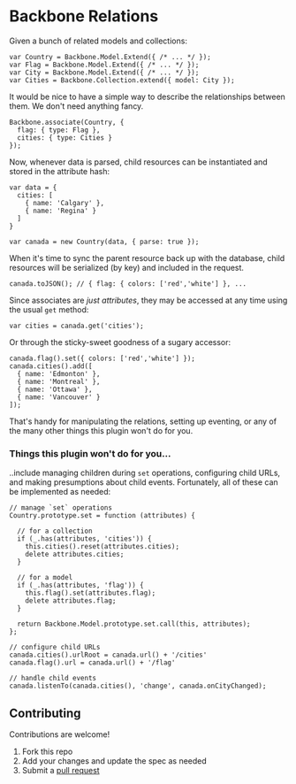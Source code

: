 Backbone Relations 
==================

Given a bunch of related models and collections:

    var Country = Backbone.Model.Extend({ /* ... */ });
    var Flag = Backbone.Model.Extend({ /* ... */ });
    var City = Backbone.Model.Extend({ /* ... */ });
    var Cities = Backbone.Collection.extend({ model: City });

It would be nice to have a simple way to describe the relationships 
between them. We don't need anything fancy.

    Backbone.associate(Country, {
      flag: { type: Flag },
      cities: { type: Cities }
    });

Now, whenever data is parsed, child resources can be instantiated 
and stored in the attribute hash:

    var data = {
      cities: [
        { name: 'Calgary' },
        { name: 'Regina' }
      ]
    }

    var canada = new Country(data, { parse: true });

When it's time to sync the parent resource back up with the
database, child resources will be serialized (by key) and
included in the request.

    canada.toJSON(); // { flag: { colors: ['red','white'] }, ...

Since associates are *just attributes*, they may be accessed at any 
time using the usual `get` method:

    var cities = canada.get('cities');

Or through the sticky-sweet goodness of a sugary accessor:

    canada.flag().set({ colors: ['red','white'] });
    canada.cities().add([
      { name: 'Edmonton' },
      { name: 'Montreal' },
      { name: 'Ottawa' },
      { name: 'Vancouver' }
    ]);

That's handy for manipulating the relations, setting up eventing, or 
any of the many other things this plugin won't do for you.

### Things this plugin won't do for you...

..include managing children during `set` operations, configuring child 
URLs, and making presumptions about child events. Fortunately, all of 
these can be implemented as needed:

    // manage `set` operations
    Country.prototype.set = function (attributes) {

      // for a collection
      if (_.has(attributes, 'cities')) {
        this.cities().reset(attributes.cities);
        delete attributes.cities;
      }

      // for a model
      if (_.has(attributes, 'flag')) {
        this.flag().set(attributes.flag);
        delete attributes.flag;
      }

      return Backbone.Model.prototype.set.call(this, attributes);
    };

    // configure child URLs
    canada.cities().urlRoot = canada.url() + '/cities'
    canada.flag().url = canada.url() + '/flag'

    // handle child events
    canada.listenTo(canada.cities(), 'change', canada.onCityChanged);

## Contributing

Contributions are welcome!

1. Fork this repo
2. Add your changes and update the spec as needed
3. Submit a [pull request](help.github.com/pull-requests/)

